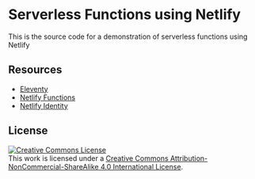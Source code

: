 # Serverless Functions using Netlify

This is the source code for a demonstration of serverless functions using Netlify

## Resources

- [Eleventy](https://www.11ty.dev/docs/)
- [Netlify Functions](https://www.netlify.com/products/functions/)
- [Netlify Identity](https://docs.netlify.com/visitor-access/identity/)

## License

<a rel="license" href="http://creativecommons.org/licenses/by-nc-sa/4.0/"><img alt="Creative Commons License" style="border-width:0" src="https://i.creativecommons.org/l/by-nc-sa/4.0/88x31.png" /></a><br />This work is licensed under a <a rel="license" href="http://creativecommons.org/licenses/by-nc-sa/4.0/">Creative Commons Attribution-NonCommercial-ShareAlike 4.0 International License</a>.
